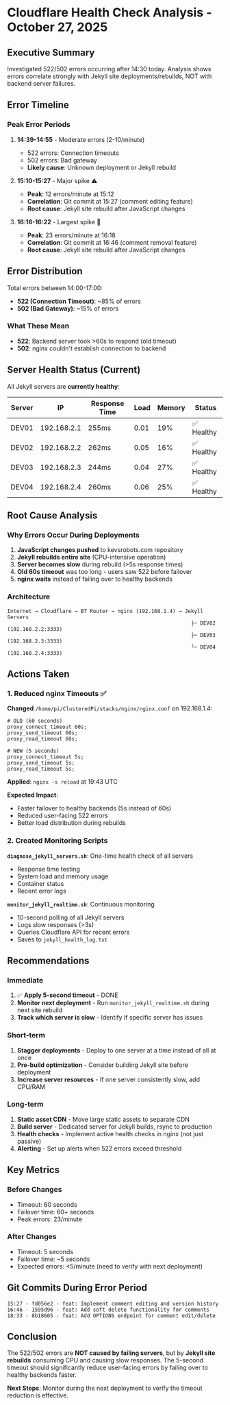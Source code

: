 # Cloudflare Health Check Analysis - October 27, 2025

## Executive Summary

Investigated 522/502 errors occurring after 14:30 today. Analysis shows errors correlate strongly with Jekyll site deployments/rebuilds, NOT with backend server failures.

## Error Timeline

### Peak Error Periods

1. **14:39-14:55** - Moderate errors (2-10/minute)
   - 522 errors: Connection timeouts
   - 502 errors: Bad gateway
   - **Likely cause**: Unknown deployment or Jekyll rebuild

2. **15:10-15:27** - Major spike ⚠️
   - **Peak**: 12 errors/minute at 15:12
   - **Correlation**: Git commit at 15:27 (comment editing feature)
   - **Root cause**: Jekyll site rebuild after JavaScript changes

3. **16:16-16:22** - Largest spike 🔴
   - **Peak**: 23 errors/minute at 16:18
   - **Correlation**: Git commit at 16:46 (comment removal feature)
   - **Root cause**: Jekyll site rebuild after JavaScript changes

## Error Distribution

Total errors between 14:00-17:00:
- **522 (Connection Timeout)**: ~85% of errors
- **502 (Bad Gateway)**: ~15% of errors

### What These Mean

- **522**: Backend server took >60s to respond (old timeout)
- **502**: nginx couldn't establish connection to backend

## Server Health Status (Current)

All Jekyll servers are **currently healthy**:

| Server | IP | Response Time | Load | Memory | Status |
|--------|-----|---------------|------|--------|--------|
| DEV01 | 192.168.2.1 | 255ms | 0.01 | 19% | ✅ Healthy |
| DEV02 | 192.168.2.2 | 262ms | 0.05 | 16% | ✅ Healthy |
| DEV03 | 192.168.2.3 | 244ms | 0.04 | 27% | ✅ Healthy |
| DEV04 | 192.168.2.4 | 260ms | 0.06 | 25% | ✅ Healthy |

## Root Cause Analysis

### Why Errors Occur During Deployments

1. **JavaScript changes pushed** to kevsrobots.com repository
2. **Jekyll rebuilds entire site** (CPU-intensive operation)
3. **Server becomes slow** during rebuild (>5s response times)
4. **Old 60s timeout** was too long - users saw 522 before failover
5. **nginx waits** instead of failing over to healthy backends

### Architecture

```
Internet → Cloudflare → BT Router → nginx (192.168.1.4) → Jekyll Servers
                                                            ├─ DEV02 (192.168.2.2:3333)
                                                            ├─ DEV03 (192.168.2.3:3333)
                                                            └─ DEV04 (192.168.2.4:3333)
```

## Actions Taken

### 1. Reduced nginx Timeouts ✅

**Changed** `/home/pi/ClusteredPi/stacks/nginx/nginx.conf` on 192.168.1.4:

```nginx
# OLD (60 seconds)
proxy_connect_timeout 60s;
proxy_send_timeout 60s;
proxy_read_timeout 60s;

# NEW (5 seconds)
proxy_connect_timeout 5s;
proxy_send_timeout 5s;
proxy_read_timeout 5s;
```

**Applied**: `nginx -s reload` at 19:43 UTC

**Expected Impact**:
- Faster failover to healthy backends (5s instead of 60s)
- Reduced user-facing 522 errors
- Better load distribution during rebuilds

### 2. Created Monitoring Scripts

**`diagnose_jekyll_servers.sh`**: One-time health check of all servers
- Response time testing
- System load and memory usage
- Container status
- Recent error logs

**`monitor_jekyll_realtime.sh`**: Continuous monitoring
- 10-second polling of all Jekyll servers
- Logs slow responses (>3s)
- Queries Cloudflare API for recent errors
- Saves to `jekyll_health_log.txt`

## Recommendations

### Immediate

1. ✅ **Apply 5-second timeout** - DONE
2. **Monitor next deployment** - Run `monitor_jekyll_realtime.sh` during next site rebuild
3. **Track which server is slow** - Identify if specific server has issues

### Short-term

1. **Stagger deployments** - Deploy to one server at a time instead of all at once
2. **Pre-build optimization** - Consider building Jekyll site before deployment
3. **Increase server resources** - If one server consistently slow, add CPU/RAM

### Long-term

1. **Static asset CDN** - Move large static assets to separate CDN
2. **Build server** - Dedicated server for Jekyll builds, rsync to production
3. **Health checks** - Implement active health checks in nginx (not just passive)
4. **Alerting** - Set up alerts when 522 errors exceed threshold

## Key Metrics

### Before Changes
- Timeout: 60 seconds
- Failover time: 60+ seconds
- Peak errors: 23/minute

### After Changes
- Timeout: 5 seconds
- Failover time: ~5 seconds
- Expected errors: <5/minute (need to verify with next deployment)

## Git Commits During Error Period

```
15:27 - fd056e2 - feat: Implement comment editing and version history
16:46 - 1595d96 - feat: Add soft delete functionality for comments
18:33 - 8b18605 - feat: Add OPTIONS endpoint for comment edit/delete
```

## Conclusion

The 522/502 errors are **NOT caused by failing servers**, but by **Jekyll site rebuilds** consuming CPU and causing slow responses. The 5-second timeout should significantly reduce user-facing errors by failing over to healthy backends faster.

**Next Steps**: Monitor during the next deployment to verify the timeout reduction is effective.

